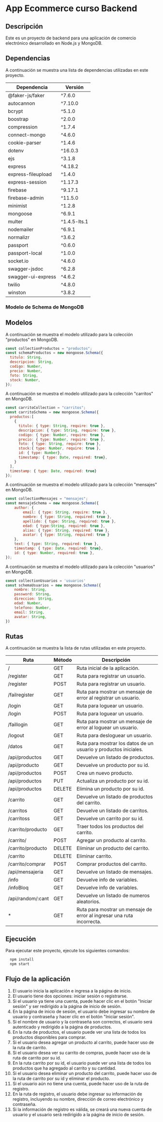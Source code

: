 # App Ecommerce curso Backend

## Descripción

Este es un proyecto de backend para una aplicación de comercio electrónico desarrollado en Node.js y MongoDB.

## Dependencias

A continuación se muestra una lista de dependencias utilizadas en este proyecto.

| Dependencia           | Versión  |
|-----------------------|----------|
| @faker-js/faker      | ^7.6.0   |
| autocannon           | ^7.10.0  |
| bcrypt               | ^5.1.0   |
| boostrap             | ^2.0.0   |
| compression          | ^1.7.4   |
| connect-mongo        | ^4.6.0   |
| cookie-parser        | ^1.4.6   |
| dotenv               | ^16.0.3  |
| ejs                  | ^3.1.8   |
| express              | ^4.18.2  |
| express-fileupload   | ^1.4.0   |
| express-session      | ^1.17.3  |
| firebase             | ^9.17.1  |
| firebase-admin       | ^11.5.0  |
| minimist             | ^1.2.8   |
| mongoose             | ^6.9.1   |
| multer               | ^1.4.5-lts.1 |
| nodemailer           | ^6.9.1   |
| normalizr            | ^3.6.2   |
| passport             | ^0.6.0   |
| passport-local       | ^1.0.0   |
| socket.io            | ^4.6.0   |
| swagger-jsdoc        | ^6.2.8   |
| swagger-ui-express   | ^4.6.2   |
| twilio               | ^4.8.0   |
| winston              | ^3.8.2   |


### Modelo de Schema de MongoDB

## Modelos

A continuación se muestra el modelo utilizado para la colección "productos" en MongoDB.

```javascript
const collectionProductos = "productos";
const schemaProductos = new mongoose.Schema({
  titulo: String,
  descripcion: String,
  codigo: Number,
  precio: Number,
  foto: String,
  stock: Number,
});
```
A continuación se muestra el modelo utilizado para la colección "carritos" en MongoDB.
```javascript
const carritoCollection = "carritos";
const carritoSchema = new mongoose.Schema({
  productos:[
    {
      titulo: { type: String, require: true },
      descripcion: { type: String, require: true },
      codigo: { type: Number, require: true },
      precio: { type: Number, require: true },
      foto: { type: String, require: true },
      stock:{ type: Number, require: true },
      id: { type: Number},
      timestamp: { type: Date, required: true},
    }
  ],
  timestamp: { type: Date, required: true}
});
```
A continuación se muestra el modelo utilizado para la colección "mensajes" en MongoDB.
```javascript
const collectionMensajes = "mensajes";
const mensajeSchema = new mongoose.Schema({   
    author: {        
        email: { type: String, require: true },
        nombre: { type: String, required: true },
        apellido: { type: String, required: true },
        edad: { type:String, required: true },
        alias: { type: String, required: true },
        avatar: { type: String, required: true }
    },
    text: { type: String, required: true },
    timestamp: { type: Date, required: true},
    id: { type: Number, required: true },
});
```
A continuación se muestra el modelo utilizado para la colección "usuarios" en MongoDB.
```javascript
const collectionUsuarios = 'usuarios'
const schemaUsuarios = new mongoose.Schema({
    nombre: String,
    password: String,
    direccion: String,
    edad: Number,
    telefono: Number,
    email: String,
    avatar: String,
})
```

## Rutas

A continuación se muestra la lista de rutas utilizadas en este proyecto.

| Ruta                  | Método   | Descripción |
|-----------------------|----------|-------------|
| /                     | GET      | Ruta inicial de la aplicación. |
| /register             | GET      | Ruta para registrar un usuario. |
| /register             | POST     | Ruta para registrar un usuario. |
| /failregister         | GET      | Ruta para mostrar un mensaje de error al registrar un usuario. |
| /login                | GET      | Ruta para loguear un usuario. |
| /login                | POST     | Ruta para loguear un usuario. |
| /faillogin            | GET      | Ruta para mostrar un mensaje de error al loguear un usuario. |
| /logout               | GET      | Ruta para desloguear un usuario. |
| /datos                | GET      | Ruta para mostrar los datos de un usuario y productos iniciales. |
| /api/productos        | GET      | Devuelve un listado de productos. |
| /api/producto         | GET      | Devuelve un producto por su id. |
| /api/productos        | POST     | Crea un nuevo producto. |
| /api/productos        | PUT      | Actualiza un producto por su id. |
| /api/productos        | DELETE   | Elimina un producto por su id. |
| /carrito              | GET      | Devuelve un listado de productos del carrito. |
| /carritos             | GET      | Devuelve un listado de carritos. |
| /carritoss            | GET      | Devuelve un carrito por su id. |
| /carrito/producto     | GET      | Traer todos los productos del carrito. |
| /carrito/             | POST     | Agregar un producto al carrito. |
| /carrito/producto     | DELETE   | Eliminar un producto del carrito. |
| /carrito              | DELETE   | Eliminar carrito. |
| /carrito/comprar      | POST     | Comprar productos del carrito. |
| /api/mensajeria       | GET      | Devuelve un listado de mensajes. |
| /info                 | GET      | Devuelve info de variables. |
| /infoBloq             | GET      | Devuelve info de variables. |
| /api/random/:cant     | GET      | Devuelve un listado de numeros aleatorios. |
| *                     | GET      | Ruta para mostrar un mensaje de error al ingresar una ruta incorrecta. |


## Ejecución

Para ejecutar este proyecto, ejecute los siguientes comandos:

```bash
  npm install
  npm start
```

## Flujo de la aplicación

1. El usuario inicia la aplicación e ingresa a la página de inicio.
2. El usuario tiene dos opciones: iniciar sesión o registrarse.
3. Si el usuario ya tiene una cuenta, puede hacer clic en el botón "Iniciar sesión" y ser redirigido a la página de inicio de sesión.
4. En la página de inicio de sesión, el usuario debe ingresar su nombre de usuario y contraseña y hacer clic en el botón "Iniciar sesión".
5. Si el nombre de usuario y la contraseña son correctos, el usuario será autenticado y redirigido a la página de productos.
6. En la ruta de productos, el usuario puede ver una lista de todos los productos disponibles para comprar.
7. Si el usuario desea agregar un producto al carrito, puede hacer uso de la ruta de carrito.
8. Si el usuario desea ver su carrito de compras, puede hacer uso de la ruta de carrito por su id.
9. En la ruta carrito por su id, el usuario puede ver una lista de todos los productos que ha agregado al carrito y su cantidad.
10. Si el usuario desea eliminar un producto del carrito, puede hacer uso de la ruta de carrito por su id y eliminar el producto.
11. Si el usuario aún no tiene una cuenta, puede hacer uso de la ruta de registro.
12. En la ruta de registro, el usuario debe ingresar su información de registro, incluyendo su nombre, dirección de correo electrónico y contraseña.
13. Si la información de registro es válida, se creará una nueva cuenta de usuario y el usuario será redirigido a la página de inicio de sesión.

